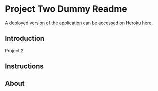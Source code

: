 
# Project Two Dummy Readme

A deployed version of the application can be accessed on Heroku [here](https://usyd-bc-project-two.herokuapp.com/).

## Introduction

Project 2

## Instructions

## About

